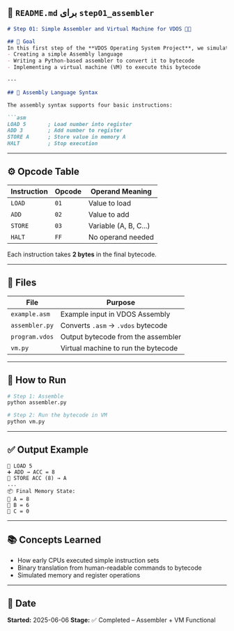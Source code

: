 ## 📄 `README.md` برای `step01_assembler`

````markdown
# Step 01: Simple Assembler and Virtual Machine for VDOS 🧠💾

## 🎯 Goal
In this first step of the **VDOS Operating System Project**, we simulate how early CPUs worked in the 1950s by:
- Creating a simple Assembly language
- Writing a Python-based assembler to convert it to bytecode
- Implementing a virtual machine (VM) to execute this bytecode

---

## 🧱 Assembly Language Syntax

The assembly syntax supports four basic instructions:

```asm
LOAD 5       ; Load number into register
ADD 3        ; Add number to register
STORE A      ; Store value in memory A
HALT         ; Stop execution
````

---

## ⚙️ Opcode Table

| Instruction | Opcode | Operand Meaning       |
| ----------- | ------ | --------------------- |
| `LOAD`      | `01`   | Value to load         |
| `ADD`       | `02`   | Value to add          |
| `STORE`     | `03`   | Variable (A, B, C...) |
| `HALT`      | `FF`   | No operand needed     |

Each instruction takes **2 bytes** in the final bytecode.

---

## 📁 Files

| File           | Purpose                             |
| -------------- | ----------------------------------- |
| `example.asm`  | Example input in VDOS Assembly      |
| `assembler.py` | Converts `.asm` → `.vdos` bytecode  |
| `program.vdos` | Output bytecode from the assembler  |
| `vm.py`        | Virtual machine to run the bytecode |

---

## 🧪 How to Run

```bash
# Step 1: Assemble
python assembler.py

# Step 2: Run the bytecode in VM
python vm.py
```

---

## ✅ Output Example

```
🔹 LOAD 5
➕ ADD → ACC = 8
💾 STORE ACC (8) → A
...
📦 Final Memory State:
🧠 A = 8
🧠 B = 6
🧠 C = 0
```

---

## 📚 Concepts Learned

* How early CPUs executed simple instruction sets
* Binary translation from human-readable commands to bytecode
* Simulated memory and register operations

---

## 📅 Date

**Started:** 2025-06-06
**Stage:** ✅ Completed – Assembler + VM Functional

```

